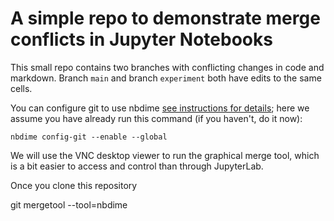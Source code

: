 # A simple repo to demonstrate merge conflicts in Jupyter Notebooks

This small repo contains two branches with conflicting changes in code and markdown. Branch `main` and branch `experiment` both have edits to the same cells.

You can configure git to use nbdime [see instructions for details](https://nbdime.readthedocs.io/en/latest/vcs.html#git-integration); here we assume you have already run this command (if you haven't, do it now):

```
nbdime config-git --enable --global
```

We will use the VNC desktop viewer to run the graphical merge tool, which is a bit easier to access and control than through JupyterLab.

Once you clone this repository

git mergetool --tool=nbdime